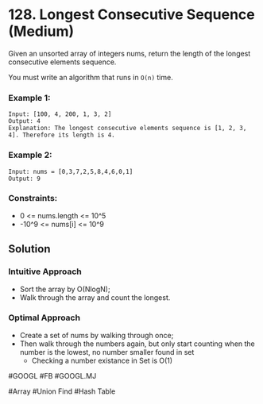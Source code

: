 # 128. Longest Consecutive Sequence (Medium)

Given an unsorted array of integers nums, return the length of the longest consecutive elements sequence.

You must write an algorithm that runs in `O(n)` time.

### Example 1:

```
Input: [100, 4, 200, 1, 3, 2]
Output: 4
Explanation: The longest consecutive elements sequence is [1, 2, 3, 4]. Therefore its length is 4.
```

### Example 2:

```
Input: nums = [0,3,7,2,5,8,4,6,0,1]
Output: 9
```

### Constraints:

- 0 <= nums.length <= 10^5
- -10^9 <= nums[i] <= 10^9

## Solution

### Intuitive Approach

- Sort the array by O(NlogN);
- Walk through the array and count the longest.

### Optimal Approach

- Create a set of nums by walking through once;
- Then walk through the numbers again, but only start counting when the number is the lowest, no number smaller found in set
  - Checking a number existance in Set is O(1)

#GOOGL #FB
#GOOGL.MJ

#Array #Union Find #Hash Table
